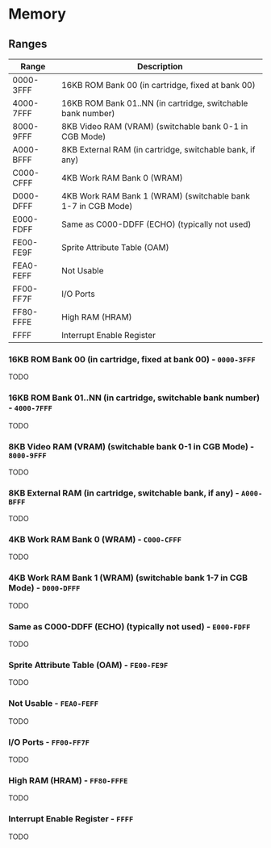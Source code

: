 # Memory

## Ranges
|Range|Description|
|---|---|
|0000-3FFF|   16KB ROM Bank 00     (in cartridge, fixed at bank 00) |
|4000-7FFF|   16KB ROM Bank 01..NN (in cartridge, switchable bank number) |
|8000-9FFF|   8KB Video RAM (VRAM) (switchable bank 0-1 in CGB Mode) |
|A000-BFFF|   8KB External RAM     (in cartridge, switchable bank, if any) |
|C000-CFFF|   4KB Work RAM Bank 0 (WRAM) |
|D000-DFFF|   4KB Work RAM Bank 1 (WRAM)  (switchable bank 1-7 in CGB Mode) |
|E000-FDFF|   Same as C000-DDFF (ECHO)    (typically not used) |
|FE00-FE9F|   Sprite Attribute Table (OAM) |
|FEA0-FEFF|   Not Usable |
|FF00-FF7F|   I/O Ports |
|FF80-FFFE|   High RAM (HRAM) |
|FFFF     |   Interrupt Enable Register |

###    16KB ROM Bank 00     (in cartridge, fixed at bank 00)  - `0000-3FFF`
TODO
###    16KB ROM Bank 01..NN (in cartridge, switchable bank number)  - `4000-7FFF`
TODO
###    8KB Video RAM (VRAM) (switchable bank 0-1 in CGB Mode)  - `8000-9FFF`
TODO
###    8KB External RAM     (in cartridge, switchable bank, if any)  - `A000-BFFF`
TODO
###    4KB Work RAM Bank 0 (WRAM)  - `C000-CFFF`
TODO
###    4KB Work RAM Bank 1 (WRAM)  (switchable bank 1-7 in CGB Mode)  - `D000-DFFF`
TODO
###    Same as C000-DDFF (ECHO)    (typically not used)  - `E000-FDFF`
TODO
###    Sprite Attribute Table (OAM)  - `FE00-FE9F`
TODO
###    Not Usable  - `FEA0-FEFF`
TODO
###    I/O Ports  - `FF00-FF7F`
TODO
###    High RAM (HRAM)  - `FF80-FFFE`
TODO
###    Interrupt Enable Register  - `FFFF     `
TODO